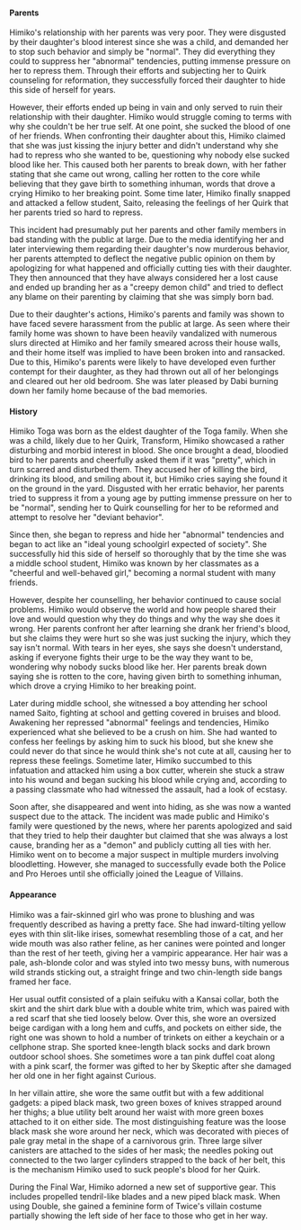 #### Parents 
Himiko's relationship with her parents was very poor. They were disgusted by their daughter's blood interest since she was a child, and demanded her to stop such behavior and simply be "normal". They did everything they could to suppress her "abnormal" tendencies, putting immense pressure on her to repress them. Through their efforts and subjecting her to Quirk counseling for reformation, they successfully forced their daughter to hide this side of herself for years.

However, their efforts ended up being in vain and only served to ruin their relationship with their daughter. Himiko would struggle coming to terms with why she couldn't be her true self. At one point, she sucked the blood of one of her friends. When confronting their daughter about this, Himiko claimed that she was just kissing the injury better and didn't understand why she had to repress who she wanted to be, questioning why nobody else sucked blood like her. This caused both her parents to break down, with her father stating that she came out wrong, calling her rotten to the core while believing that they gave birth to something inhuman, words that drove a crying Himiko to her breaking point. Some time later, Himiko finally snapped and attacked a fellow student, Saito, releasing the feelings of her Quirk that her parents tried so hard to repress.

This incident had presumably put her parents and other family members in bad standing with the public at large. Due to the media identifying her and later interviewing them regarding their daughter's now murderous behavior, her parents attempted to deflect the negative public opinion on them by apologizing for what happened and officially cutting ties with their daughter. They then announced that they have always considered her a lost cause and ended up branding her as a "creepy demon child" and tried to deflect any blame on their parenting by claiming that she was simply born bad.

Due to their daughter's actions, Himiko's parents and family was shown to have faced severe harassment from the public at large. As seen where their family home was shown to have been heavily vandalized with numerous slurs directed at Himiko and her family smeared across their house walls, and their home itself was implied to have been broken into and ransacked. Due to this, Himiko's parents were likely to have developed even further contempt for their daughter, as they had thrown out all of her belongings and cleared out her old bedroom. She was later pleased by Dabi burning down her family home because of the bad memories.

#### History 

Himiko Toga was born as the eldest daughter of the Toga family. When she was a child, likely due to her Quirk, Transform, Himiko showcased a rather disturbing and morbid interest in blood. She once brought a dead, bloodied bird to her parents and cheerfully asked them if it was "pretty", which in turn scarred and disturbed them. They accused her of killing the bird, drinking its blood, and smiling about it, but Himiko cries saying she found it on the ground in the yard. Disgusted with her erratic behavior, her parents tried to suppress it from a young age by putting immense pressure on her to be "normal", sending her to Quirk counselling for her to be reformed and attempt to resolve her "deviant behavior".

Since then, she began to repress and hide her "abnormal" tendencies and began to act like an "ideal young schoolgirl expected of society". She successfully hid this side of herself so thoroughly that by the time she was a middle school student, Himiko was known by her classmates as a "cheerful and well-behaved girl," becoming a normal student with many friends.

However, despite her counselling, her behavior continued to cause social problems. Himiko would observe the world and how people shared their love and would question why they do things and why the way she does it wrong. Her parents confront her after learning she drank her friend's blood, but she claims they were hurt so she was just sucking the injury, which they say isn't normal. With tears in her eyes, she says she doesn't understand, asking if everyone fights their urge to be the way they want to be, wondering why nobody sucks blood like her. Her parents break down saying she is rotten to the core, having given birth to something inhuman, which drove a crying Himiko to her breaking point.

Later during middle school, she witnessed a boy attending her school named Saito, fighting at school and getting covered in bruises and blood. Awakening her repressed "abnormal" feelings and tendencies, Himiko experienced what she believed to be a crush on him. She had wanted to confess her feelings by asking him to suck his blood, but she knew she could never do that since he would think she's not cute at all, causing her to repress these feelings. Sometime later, Himiko succumbed to this infatuation and attacked him using a box cutter, wherein she stuck a straw into his wound and began sucking his blood while crying and, according to a passing classmate who had witnessed the assault, had a look of ecstasy.

Soon after, she disappeared and went into hiding, as she was now a wanted suspect due to the attack. The incident was made public and Himiko's family were questioned by the news, where her parents apologized and said that they tried to help their daughter but claimed that she was always a lost cause, branding her as a "demon" and publicly cutting all ties with her. Himiko went on to become a major suspect in multiple murders involving bloodletting. However, she managed to successfully evade both the Police and Pro Heroes until she officially joined the League of Villains.

#### Appearance
Himiko was a fair-skinned girl who was prone to blushing and was frequently described as having a pretty face. She had inward-tilting yellow eyes with thin slit-like irises, somewhat resembling those of a cat, and her wide mouth was also rather feline, as her canines were pointed and longer than the rest of her teeth, giving her a vampiric appearance. Her hair was a pale, ash-blonde color and was styled into two messy buns, with numerous wild strands sticking out, a straight fringe and two chin-length side bangs framed her face.

Her usual outfit consisted of a plain seifuku with a Kansai collar, both the skirt and the shirt dark blue with a double white trim, which was paired with a red scarf that she tied loosely below. Over this, she wore an oversized beige cardigan with a long hem and cuffs, and pockets on either side, the right one was shown to hold a number of trinkets on either a keychain or a cellphone strap. She sported knee-length black socks and dark brown outdoor school shoes. She sometimes wore a tan pink duffel coat along with a pink scarf, the former was gifted to her by Skeptic after she damaged her old one in her fight against Curious.

In her villain attire, she wore the same outfit but with a few additional gadgets: a piped black mask, two green boxes of knives strapped around her thighs; a blue utility belt around her waist with more green boxes attached to it on either side. The most distinguishing feature was the loose black mask she wore around her neck, which was decorated with pieces of pale gray metal in the shape of a carnivorous grin. Three large silver canisters are attached to the sides of her mask; the needles poking out connected to the two larger cylinders strapped to the back of her belt, this is the mechanism Himiko used to suck people's blood for her Quirk.

During the Final War, Himiko adorned a new set of supportive gear. This includes propelled tendril-like blades and a new piped black mask. When using Double, she gained a feminine form of Twice's villain costume partially showing the left side of her face to those who get in her way.